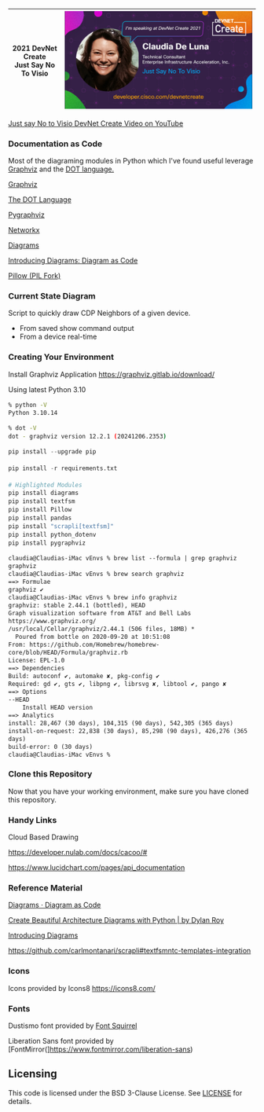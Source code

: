 | 2021 DevNet Create<br />Just Say No To Visio | ![TS30-claudiadeluna_final](images/TS30-claudiadeluna_final.jpg) |
| -------------------------------------------- | ------------------------------------------------------------ |

[Just say No to Visio DevNet Create Video on YouTube](https://youtu.be/6qDTF-rdnI0?si=wkbTAXSuuikK6NSH)

### Documentation as Code

Most of the diagraming modules in Python which I've found useful leverage [Graphviz](https://graphviz.org/about/) and the [DOT language.](https://graphviz.org/doc/info/lang.html)

[Graphviz](https://pypi.org/project/graphviz/)

[The DOT Language](https://graphviz.org/doc/info/lang.html)

[Pygraphviz](https://pygraphviz.github.io)

[Networkx](https://networkx.org/)

[Diagrams](https://github.com/mingrammer/diagrams)

[Introducing Diagrams: Diagram as Code](https://medium.com/better-programming/diagrams-diagram-as-code-56fec222cdf6)

[Pillow (PIL Fork)](https://pillow.readthedocs.io/en/stable/)



### Current State Diagram

Script to quickly draw CDP Neighbors of a given device.

- From saved show command output
- From a device real-time



### Creating Your Environment

Install Graphviz Application
https://graphviz.gitlab.io/download/

Using latest Python 3.10
```bash
% python -V
Python 3.10.14
```

```bash
% dot -V
dot - graphviz version 12.2.1 (20241206.2353)
```

```python
pip install --upgrade pip

pip install -r requirements.txt

# Highlighted Modules
pip install diagrams
pip install textfsm
pip install Pillow
pip install pandas
pip install "scrapli[textfsm]"
pip install python_dotenv
pip install pygraphviz

```

```angular2
claudia@Claudias-iMac vEnvs % brew list --formula | grep graphviz
graphviz
claudia@Claudias-iMac vEnvs % brew search graphviz
==> Formulae
graphviz ✔
claudia@Claudias-iMac vEnvs % brew info graphviz
graphviz: stable 2.44.1 (bottled), HEAD
Graph visualization software from AT&T and Bell Labs
https://www.graphviz.org/
/usr/local/Cellar/graphviz/2.44.1 (506 files, 18MB) *
  Poured from bottle on 2020-09-20 at 10:51:08
From: https://github.com/Homebrew/homebrew-core/blob/HEAD/Formula/graphviz.rb
License: EPL-1.0
==> Dependencies
Build: autoconf ✔, automake ✘, pkg-config ✔
Required: gd ✔, gts ✔, libpng ✔, librsvg ✘, libtool ✔, pango ✘
==> Options
--HEAD
	Install HEAD version
==> Analytics
install: 28,467 (30 days), 104,315 (90 days), 542,305 (365 days)
install-on-request: 22,838 (30 days), 85,298 (90 days), 426,276 (365 days)
build-error: 0 (30 days)
claudia@Claudias-iMac vEnvs %
```



### Clone this Repository

Now that you have your working environment, make sure you have cloned this repository.



### Handy Links

Cloud Based Drawing 

https://developer.nulab.com/docs/cacoo/#

https://www.lucidchart.com/pages/api_documentation



### Reference Material

[Diagrams · Diagram as Code](https://diagrams.mingrammer.com/)

[Create Beautiful Architecture Diagrams with Python | by Dylan Roy](https://towardsdatascience.com/create-beautiful-architecture-diagrams-with-python-7792a1485f97)

[Introducing Diagrams](https://medium.com/nerd-for-tech/introducing-diagrams-55b16fa805b9)

https://github.com/carlmontanari/scrapli#textfsmntc-templates-integration



### Icons

Icons provided by Icons8
https://icons8.com/



### Fonts

Dustismo font provided by [Font Squirrel](https://www.fontsquirrel.com/fonts/dustismo)

Liberation Sans font provided by [FontMirror(]https://www.fontmirror.com/liberation-sans)



## Licensing

This code is licensed under the BSD 3-Clause License. See [LICENSE](LICENSE) for details.

